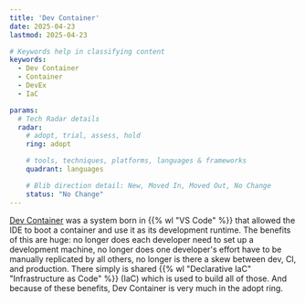 ```yaml
---
title: 'Dev Container'
date: 2025-04-23
lastmod: 2025-04-23

# Keywords help in classifying content
keywords:
  - Dev Container
  - Container
  - DevEx
  - IaC

params:
  # Tech Radar details
  radar:
    # adopt, trial, assess, hold
    ring: adopt

    # tools, techniques, platforms, languages & frameworks
    quadrant: languages

    # Blib direction detail: New, Moved In, Moved Out, No Change
    status: "No Change"
---
```


[Dev Container](https://containers.dev/) was a system born in {{% wl "VS Code" %}} that allowed the IDE to boot a container and use it as its development runtime.  The benefits of this are huge: no longer does each developer need to set up a development machine, no longer does one developer's effort have to be manually replicated by all others, no longer is there a skew between dev, CI, and production.  There simply is shared {{% wl "Declarative IaC" "Infrastructure as Code" %}} (IaC) which is used to build all of those.  And because of these benefits, Dev Container is very much in the adopt ring.

<!--more-->
